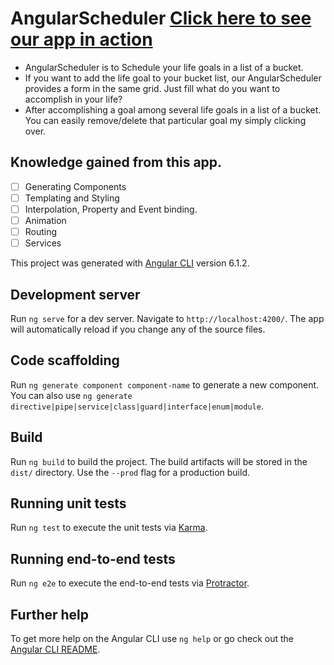 
# AngularScheduler [Click here to see our app in action](https://imatechnophile.github.io/AngularScheduler/)

  * AngularScheduler is to Schedule your life goals in a list of a bucket.
  * If you want to add the life goal to your bucket list, our AngularScheduler provides a form in the same grid. Just fill what do you want to accomplish in your life?
  * After accomplishing a goal among several life goals in a list of a bucket. You can easily remove/delete that particular goal my simply clicking over.
 
## Knowledge gained from this app.

- [ ] Generating Components
- [ ] Templating and Styling
- [ ] Interpolation, Property and Event binding.
- [ ] Animation
- [ ] Routing
- [ ] Services

This project was generated with [Angular CLI](https://github.com/angular/angular-cli) version 6.1.2.

## Development server

Run `ng serve` for a dev server. Navigate to `http://localhost:4200/`. The app will automatically reload if you change any of the source files.

## Code scaffolding

Run `ng generate component component-name` to generate a new component. You can also use `ng generate directive|pipe|service|class|guard|interface|enum|module`.

## Build

Run `ng build` to build the project. The build artifacts will be stored in the `dist/` directory. Use the `--prod` flag for a production build.

## Running unit tests

Run `ng test` to execute the unit tests via [Karma](https://karma-runner.github.io).

## Running end-to-end tests

Run `ng e2e` to execute the end-to-end tests via [Protractor](http://www.protractortest.org/).

## Further help

To get more help on the Angular CLI use `ng help` or go check out the [Angular CLI README](https://github.com/angular/angular-cli/blob/master/README.md).
